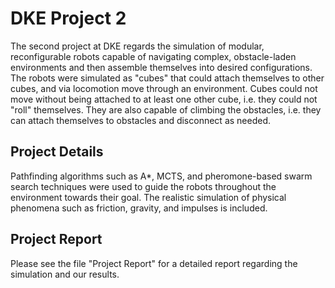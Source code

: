 # DKE Project 2
The second project at DKE regards the simulation of modular, reconfigurable robots capable of navigating complex, obstacle-laden environments and then assemble themselves into desired configurations.
The robots were simulated as "cubes" that could attach themselves to other cubes, and via locomotion move through an environment. Cubes could not move without being attached to at least one other cube, i.e. they could not "roll" themselves. They are also capable of climbing the obstacles, i.e. they can attach themselves to obstacles and disconnect as needed.

## Project Details
Pathfinding algorithms such as A*, MCTS, and pheromone-based swarm search techniques were used to guide the robots throughout the environment towards their goal. The realistic simulation of physical phenomena such as friction, gravity, and impulses is included. 


## Project Report
Please see the file "Project Report" for a detailed report regarding the simulation and our results.

